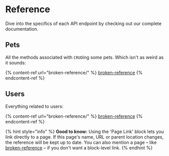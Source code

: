 # Reference

Dive into the specifics of each API endpoint by checking out our complete documentation.

## Pets

All the methods associated with `CRUD`ing some pets. Which isn't as weird as it sounds:

{% content-ref url="broken-reference/" %}
[broken-reference](broken-reference/)
{% endcontent-ref %}

## Users

Everything related to users:

{% content-ref url="broken-reference/" %}
[broken-reference](broken-reference/)
{% endcontent-ref %}

{% hint style="info" %}
**Good to know:** Using the 'Page Link' block lets you link directly to a page. If this page's name, URL or parent location changes, the reference will be kept up to date. You can also mention a page – like [broken-reference](broken-reference/ "mention") – if you don't want a block-level link.
{% endhint %}
